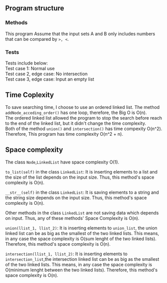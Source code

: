 ## Program structure
### Methods
This program Assume that the input sets A and B only includes numbers that can be compared by `>, <`.  

### Tests
Tests include below:   
Test case 1: Normal use   
Test case 2, edge case: No intersection  
Test case 3, edge case: Input an empty list  

## Time Coplexity
To save searching time, I choose to use an ordered linked list. The method `addNode_acceding_order()` has one loop, therefore, the Big O is O(n).  
The ordered linked list allowed the program to stop the search before reach to the end of the linked list, but it didn't change the time complexity.  
Both of the method `union()` and `intersection()` has time compexity O(n^2).  
Therefore, This program has time complexity O(n^2 + n).  

## Space complexity  
The class `Node`,`LinkedList` have space complexity O(1).  

`to_list(self)` in the class `LinkedList`: It is inserting elements to a list and the size of the list depends on the input size. Thus, this method's space complexity is O(n).  

`__str__(self)` in the class `LinkedList`: It is saving elements to a string and the string size depends on the input size. Thus, this method's space complexity is O(n).

Other methods in the class `LinkedList` are not saving data which depends on input. Thus, any of these methods' Space Complexity is O(n).

`union(llist_1, llist_2)`: It is inserting elements to `union_list`, the union linked list can be as big as the smallest of the two linked lists. This means, in any case the space complexity is O(sum lenght of the two linked lists). Therefore, this method's space complexity is O(n).

`intersection(llist_1, llist_2)`: It is inserting elements to `intersection_list`,the intersection linked list can be as big as the smallest of the two linked lists. This means, in any case the space complexity is O(minimum lenght between the two linked lists). Therefore, this method's space complexity is O(n).

